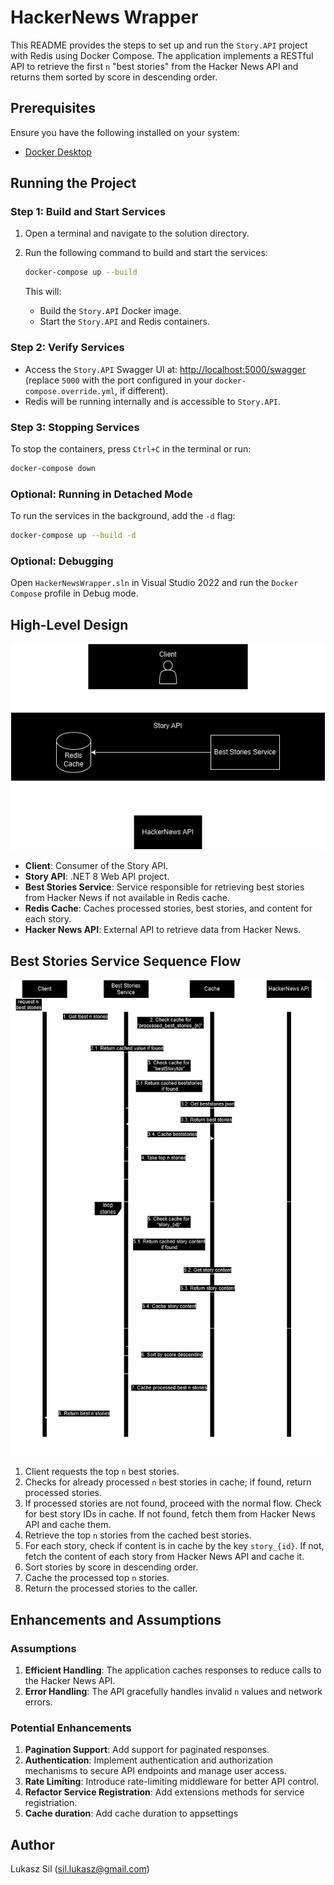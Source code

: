 # HackerNews Wrapper

This README provides the steps to set up and run the `Story.API` project with Redis using Docker Compose. The application implements a RESTful API to retrieve the first `n` "best stories" from the Hacker News API and returns them sorted by score in descending order.

## Prerequisites

Ensure you have the following installed on your system:
- [Docker Desktop](https://docs.docker.com/desktop/setup/install/windows-install/)

## Running the Project

### Step 1: Build and Start Services

1. Open a terminal and navigate to the solution directory.
2. Run the following command to build and start the services:
   ```bash
   docker-compose up --build
   ```

   This will:
   - Build the `Story.API` Docker image.
   - Start the `Story.API` and Redis containers.

### Step 2: Verify Services

- Access the `Story.API` Swagger UI at: [http://localhost:5000/swagger](http://localhost:5000/swagger) (replace `5000` with the port configured in your `docker-compose.override.yml`, if different).
- Redis will be running internally and is accessible to `Story.API`.

### Step 3: Stopping Services

To stop the containers, press `Ctrl+C` in the terminal or run:
```bash
docker-compose down
```

### Optional: Running in Detached Mode

To run the services in the background, add the `-d` flag:
```bash
docker-compose up --build -d
```

### Optional: Debugging

Open `HackerNewsWrapper.sln` in Visual Studio 2022 and run the `Docker Compose` profile in Debug mode.

## High-Level Design

![High-Level Design](img/highleveldesign.drawio.png)

- **Client**: Consumer of the Story API.
- **Story API**: .NET 8 Web API project.
- **Best Stories Service**: Service responsible for retrieving best stories from Hacker News if not available in Redis cache.
- **Redis Cache**: Caches processed stories, best stories, and content for each story.
- **Hacker News API**: External API to retrieve data from Hacker News.

## Best Stories Service Sequence Flow

![Sequence Flow](img/sequenceflow.drawio.png)

1. Client requests the top `n` best stories.
2. Checks for already processed `n` best stories in cache; if found, return processed stories.
3. If processed stories are not found, proceed with the normal flow. Check for best story IDs in cache. If not found, fetch them from Hacker News API and cache them.
4. Retrieve the top `n` stories from the cached best stories.
5. For each story, check if content is in cache by the key `story_{id}`. If not, fetch the content of each story from Hacker News API and cache it.
6. Sort stories by score in descending order.
7. Cache the processed top `n` stories.
8. Return the processed stories to the caller.

## Enhancements and Assumptions

### Assumptions

1. **Efficient Handling**: The application caches responses to reduce calls to the Hacker News API.
2. **Error Handling**: The API gracefully handles invalid `n` values and network errors.

### Potential Enhancements

1. **Pagination Support**: Add support for paginated responses.
2. **Authentication**: Implement authentication and authorization mechanisms to secure API endpoints and manage user access.
3. **Rate Limiting**: Introduce rate-limiting middleware for better API control.
4. **Refactor Service Registration**: Add extensions methods for service registriation.
5. **Cache duration**: Add cache duration to appsettings

## Author

Lukasz Sil ([sil.lukasz@gmail.com](mailto:sil.lukasz@gmail.com))

